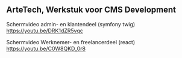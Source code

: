 ## ArteTech, Werkstuk voor CMS Development
Schermvideo admin- en klantendeel (symfony twig)
https://youtu.be/DRK1dZR5vqc

Schermvideo Werknemer- en freelancerdeel (react)
https://youtu.be/C0W8QKD_0r8
